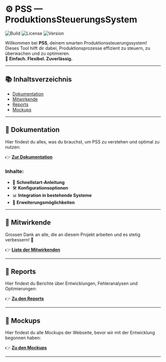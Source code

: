 # ⚙️ **PSS — ProduktionsSteuerungsSystem**

![Build](https://img.shields.io/badge/build-passing-darkgreen)
![License](https://img.shields.io/badge/license-MIT-blue)
![Version](https://img.shields.io/badge/version-1.0.0-brightgreen)

Willkommen bei **PSS**, deinem smarten Produktionssteuerungssystem!  
Dieses Tool hilft dir dabei, Produktionsprozesse effizient zu steuern, zu überwachen und zu optimieren.  
🔧 **Einfach. Flexibel. Zuverlässig.**

---

## 📚 Inhaltsverzeichnis

- [Dokumentation](#-dokumentation)
- [Mitwirkende](#-mitwirkende)
- [Reports](#-reports)
- [Mockups](#-mockups)

---

## 📖 Dokumentation

Hier findest du alles, was du brauchst, um PSS zu verstehen und optimal zu nutzen:

👉 [**Zur Dokumentation**](docs/README.md)

### Inhalte:

- 🚀 **Schnellstart-Anleitung**
- 🛠️ **Konfigurationsoptionen**
- 📊 **Integration in bestehende Systeme**
- 🧩 **Erweiterungsmöglichkeiten**

---

## 👥 Mitwirkende

Grossen Dank an alle, die an diesem Projekt arbeiten und es stetig verbessern! 🎉

👉 [**Liste der Mitwirkenden**](docs/CONTRIBUTING.md)

---

## 📝 Reports

Hier findest du Berichte über Entwicklungen, Fehleranalysen und Optimierungen:

👉 [**Zu den Reports**](docs/REPORTS.md)

---

## 📃 Mockups

Hier findest du alle Mockups der Webseite, bevor wir mit der Entwicklung begonnen haben:

👉 [**Zu den Mockups**](docs/MOCKUPS.md)

---
